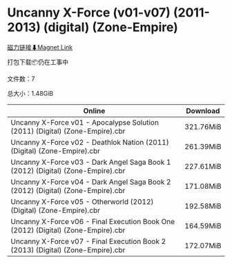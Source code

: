 # Uncanny X-Force (v01-v07) (2011-2013) (digital) (Zone-Empire)

[磁力链接⬇Magnet Link](magnet:?xt=urn:btih:9674483995d0edea997bc0668fcfc7c5dd0d07b3&dn=Uncanny%20X-Force%20%28v01-v07%29%20%282011-2013%29%20%28digital%29%20%28Zone-Empire%29)

打包下载📦仍在工事中

文件数：7

总大小：1.48GiB

Online | Download
--- | ---
Uncanny X-Force v01 - Apocalypse Solution (2011) (Digital) (Zone-Empire).cbr | 321.76MiB
Uncanny X-Force v02 - Deathlok Nation (2011) (Digital) (Zone-Empire).cbr | 261.39MiB
Uncanny X-Force v03 - Dark Angel Saga Book 1 (2012) (Digital) (Zone-Empire).cbr | 227.61MiB
Uncanny X-Force v04 - Dark Angel Saga Book 2 (2012) (Digital) (Zone-Empire).cbr | 171.08MiB
Uncanny X-Force v05 - Otherworld (2012) (Digital) (Zone-Empire).cbr | 192.58MiB
Uncanny X-Force v06 - Final Execution Book One (2012) (Digital) (Zone-Empire).cbr | 164.59MiB
Uncanny X-Force v07 - Final Execution Book 2 (2013) (Digital) (Zone-Empire).cbr | 172.07MiB